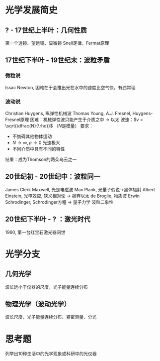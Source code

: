 # 光学发展简史
## ? - 17世纪上半叶：几何性质
第一个透镜、望远镜、显微镜
Snell定律，Fermat原理
## 17世纪下半叶 - 19世纪末：波粒矛盾
### 微粒说
Issac Newton, 困难在于会推出光在水中的速度比空气快，有违常理
### 波动说
Christian Huygens, 纵弹性机械波
Thomas Young, A.J. Fresnel, Huygens-Fresnel原理
困难：机械弹性波只能产生于介质之中 $\to$ 以太
波速：$v = \sqrt{\dfrac{N}{\rho}}$ （$N$是模量）
要求：
- 不妨碍其他物体运动
- $N \to \infty, \rho \to 0$ 光速极大
- 不同介质中具有不同的特性

结果：成为Thomson的两朵乌云之一

## 20世纪初 - 20世纪中：波粒同一
James Clerk Maxwell, 光是电磁波
Max Plank, 光量子假说$\to$黑体辐射
Albert Einstein, 光电效应, 狭义相对论 $\to$ 摒弃以太
de Broglie, 物质波
Erwin Schrodinger, Schrodinger方程 $\to$ 量子力学
波粒二象性
## 20世纪下半叶 - ? ：激光时代
1960, 第一台红宝石激光器问世

# 光学分支
## 几何光学
波长远小于仪器的尺度，光子能量连续分布
## 物理光学（波动光学）
波长尺度，光子能量连续分布、紧密测量、分光
# 思考题
列举出$10$种生活中的光学现象或科研中的光仪器


